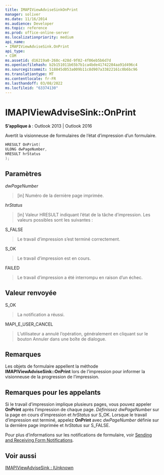```yaml
---
title: IMAPIViewAdviseSinkOnPrint
manager: soliver
ms.date: 11/16/2014
ms.audience: Developer
ms.topic: reference
ms.prod: office-online-server
ms.localizationpriority: medium
api_name:
- IMAPIViewAdviseSink.OnPrint
api_type:
- COM
ms.assetid: d16219a0-268c-428d-9f02-4f06eb5b6d7d
ms.openlocfilehash: b2b151011b65b7b1ca4bde41742284aa91d496c4
ms.sourcegitcommit: 518845d053a009b11c8d907a33822161c0b6bc96
ms.translationtype: MT
ms.contentlocale: fr-FR
ms.lasthandoff: 03/08/2022
ms.locfileid: "63374130"
---
```

# <a name="imapiviewadvisesinkonprint"></a>IMAPIViewAdviseSink::OnPrint

  
  
**S’applique à** : Outlook 2013 | Outlook 2016 
  
Avertit la visionneuse de formulaires de l’état d’impression d’un formulaire.
  
```cpp
HRESULT OnPrint(
ULONG dwPageNumber,
HRESULT hrStatus
);
```

## <a name="parameters"></a>Paramètres

 _dwPageNumber_
  
> [in] Numéro de la dernière page imprimée.
    
 _hrStatus_
  
> [in] Valeur HRESULT indiquant l’état de la tâche d’impression. Les valeurs possibles sont les suivantes :
    
S_FALSE 
  
> Le travail d’impression s’est terminé correctement.
    
S_OK 
  
> Le travail d’impression est en cours.
    
FAILED 
  
> Le travail d’impression a été interrompu en raison d’un échec.
    
## <a name="return-value"></a>Valeur renvoyée

S_OK 
  
> La notification a réussi.
    
MAPI_E_USER_CANCEL 
  
> L’utilisateur a annulé l’opération, généralement en cliquant sur le bouton Annuler dans une boîte de dialogue. 
    
## <a name="remarks"></a>Remarques

Les objets de formulaire appellent la méthode **IMAPIViewAdviseSink::OnPrint** lors de l’impression pour informer la visionneuse de la progression de l’impression. 
  
## <a name="notes-to-callers"></a>Remarques pour les appelants

Si le travail d’impression implique plusieurs pages, vous pouvez appeler **OnPrint** après l’impression de chaque page. _Définissez dwPageNumber_ sur la page en cours d’impression et _hrStatus_ sur S_OK. Lorsque le travail d’impression est terminé, appelez **OnPrint** avec  _dwPageNumber_ définie sur la dernière page imprimée et  _hrStatus_ sur S_FALSE. 
  
Pour plus d’informations sur les notifications de formulaire, voir [Sending and Receiving Form Notifications](sending-and-receiving-form-notifications.md).
  
## <a name="see-also"></a>Voir aussi



[IMAPIViewAdviseSink : IUnknown](imapiviewadvisesinkiunknown.md)

